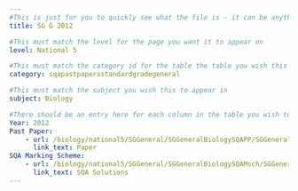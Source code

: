 ```yaml
---
#This is just for you to quickly see what the file is - it can be anything you want
title: SG G 2012

#This must match the level for the page you want it to appear on
level: National 5

#This must match the category id for the table the table you wish this to appear in
category: sqapastpapersstandardgradegeneral

#This must match the subject you wish this to appear in
subject: Biology

#There should be an entry here for each column in the table you wish to populate:
Year: 2012
Past Paper:
    - url: /biology/national5/SGGeneral/SGGeneralBiologySQAPP/SGGeneralBiologySQApp2012.pdf
      link_text: Paper
SQA Marking Scheme:
    - url: /biology/national5/SGGeneral/SGGeneralBiologySQAMsch/SGGeneralBiologySQAmsch2012.pdf
      link_text: SQA Solutions
---
```


